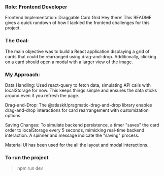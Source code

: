 ### Role: Frontend Developer
Frontend Implementation: Draggable Card Grid
Hey there! This README gives a quick rundown of how I tackled the frontend challenges for this project.

### The Goal:
The main objective was to build a React application displaying a grid of cards that could be rearranged using drag-and-drop. Additionally, clicking on a card should open a modal with a larger view of the image.

### My Approach:

Data Handling: Used react-query to fetch data, simulating API calls with localStorage for now. This keeps things simple and ensures the data sticks around even if you refresh the page.

Drag-and-Drop: The @atlaskit/pragmatic-drag-and-drop library enables drag-and-drop interactions for card rearrangement with customization options.

Saving Changes: To simulate backend persistence, a timer "saves" the card order to localStorage every 5 seconds, mimicking real-time backend interaction. A spinner and message indicate the "saving" process.

Material UI has been used for the all the layout and modal interactions.


### To run the project 
> npm run dev
